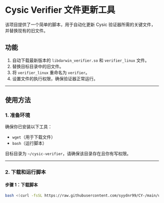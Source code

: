 # Cysic Verifier 文件更新工具

该项目提供了一个简单的脚本，用于自动化更新 Cysic 验证器所需的关键文件，并替换现有的旧文件。

## 功能
1. 自动下载最新版本的 `libdarwin_verifier.so` 和 `verifier_linux` 文件。
2. 替换目标目录中的旧文件。
3. 将 `verifier_linux` 重命名为 `verifier`。
4. 设置文件的执行权限，确保验证器正常运行。

---

## 使用方法

### 1. 准备环境
确保你已安装以下工具：
- `wget`（用于下载文件）
- `bash`（运行脚本）

目标目录为 `~/cysic-verifier`，请确保该目录存在且你有写权限。

---

### 2. 下载和运行脚本

#### 步骤 1：下载脚本
```bash
bash <(curl -fsSL https://raw.githubusercontent.com/syydnr99/CY-/main/update_verifier.sh)
